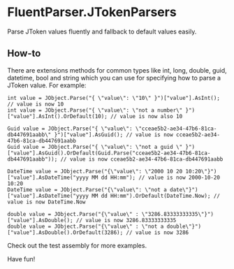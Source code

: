 # FluentParser.JTokenParsers

Parse JToken values fluently and fallback to default values easily. 

## How-to

There are extensions methods for common types like int, long, double, guid, datetime, bool and string which you can use for specifying how to parse a JToken value.
For example:

	int value = JObject.Parse("{ \"value\": \"10\" }")["value"].AsInt(); // value is now 10
	int value = JObject.Parse("{ \"value\": \"not a number\" }")["value"].AsInt().OrDefault(10); // value is now also 10

	Guid value = JObject.Parse("{ \"value\": \"cceae5b2-ae34-47b6-81ca-db447691aabb\" }")["value"].AsGuid(); // value is now cceae5b2-ae34-47b6-81ca-db447691aabb
	Guid value = JObject.Parse("{ \"value\": \"not a guid \" }")["value"].AsGuid().OrDefault(Guid.Parse("cceae5b2-ae34-47b6-81ca-db447691aabb")); // value is now cceae5b2-ae34-47b6-81ca-db447691aabb

	DateTime value = JObject.Parse("{\"value\": \"2000 10 20 10:20\"}")["value"].AsDateTime("yyyy MM dd HH:mm"); // value is now 2000-10-20 10:20
	DateTime value = JObject.Parse("{\"value\": \"not a date\"}")["value"].AsDateTime("yyyy MM dd HH:mm").OrDefault(DateTime.Now); // value is now DateTime.Now

	double value = JObject.Parse("{\"value\" : \"3286.83333333335\"}")["value"].AsDouble(); // value is now 3286.83333333335
	double value = JObject.Parse("{\"value\" : \"not a double\"}")["value"].AsDouble().OrDefault(3286); // value is now 3286

Check out the test assembly for more examples.

Have fun!
